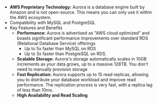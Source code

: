 - **AWS Proprietary Technology:** Aurora is a database engine built by Amazon and is not open-source. This means you can only use it within the AWS ecosystem.
- Compatibility with MySQL and PostgreSQL
- Key Features and Benefits
  - **Performance:** Aurora is advertised as "AWS cloud optimized" and boasts significant performance improvements over standard RDS (Relational Database Service) offerings
    - Up to 5x faster than MySQL on RDS
    - Up to 3x faster than PostgreSQL on RDS.
  - **Scalable Storage:** Aurora's storage automatically scales in 10GB increments as your data grows, up to a massive 128TB. You don't need to manually provision storage
  - **Fast Replication:** Aurora supports up to 15 read replicas, allowing you to distribute your database workload and improve read performance. The replication process is very fast, with a replica lag of less than 10ms.
  - **High Availability and Read Scaling**
